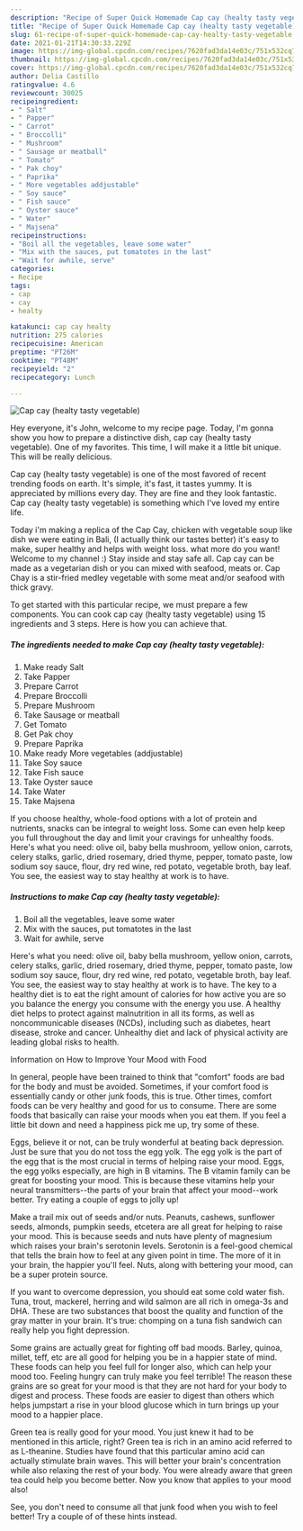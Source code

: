 ```yaml
---
description: "Recipe of Super Quick Homemade Cap cay (healty tasty vegetable)"
title: "Recipe of Super Quick Homemade Cap cay (healty tasty vegetable)"
slug: 61-recipe-of-super-quick-homemade-cap-cay-healty-tasty-vegetable
date: 2021-01-21T14:30:33.229Z
image: https://img-global.cpcdn.com/recipes/7620fad3da14e03c/751x532cq70/cap-cay-healty-tasty-vegetable-recipe-main-photo.jpg
thumbnail: https://img-global.cpcdn.com/recipes/7620fad3da14e03c/751x532cq70/cap-cay-healty-tasty-vegetable-recipe-main-photo.jpg
cover: https://img-global.cpcdn.com/recipes/7620fad3da14e03c/751x532cq70/cap-cay-healty-tasty-vegetable-recipe-main-photo.jpg
author: Delia Castillo
ratingvalue: 4.6
reviewcount: 30025
recipeingredient:
- " Salt"
- " Papper"
- " Carrot"
- " Broccolli"
- " Mushroom"
- " Sausage or meatball"
- " Tomato"
- " Pak choy"
- " Paprika"
- " More vegetables addjustable"
- " Soy sauce"
- " Fish sauce"
- " Oyster sauce"
- " Water"
- " Majsena"
recipeinstructions:
- "Boil all the vegetables, leave some water"
- "Mix with the sauces, put tomatotes in the last"
- "Wait for awhile, serve"
categories:
- Recipe
tags:
- cap
- cay
- healty

katakunci: cap cay healty 
nutrition: 275 calories
recipecuisine: American
preptime: "PT26M"
cooktime: "PT48M"
recipeyield: "2"
recipecategory: Lunch

---
```



![Cap cay (healty tasty vegetable)](https://img-global.cpcdn.com/recipes/7620fad3da14e03c/751x532cq70/cap-cay-healty-tasty-vegetable-recipe-main-photo.jpg)

Hey everyone, it's John, welcome to my recipe page. Today, I'm gonna show you how to prepare a distinctive dish, cap cay (healty tasty vegetable). One of my favorites. This time, I will make it a little bit unique. This will be really delicious.

Cap cay (healty tasty vegetable) is one of the most favored of recent trending foods on earth. It's simple, it's fast, it tastes yummy. It is appreciated by millions every day. They are fine and they look fantastic. Cap cay (healty tasty vegetable) is something which I've loved my entire life.

Today i&#39;m making a replica of the Cap Cay, chicken with vegetable soup like dish we were eating in Bali, (I actually think our tastes better) it&#39;s easy to make, super healthy and helps with weight loss. what more do you want! Welcome to my channel :) Stay inside and stay safe all. Cap cay can be made as a vegetarian dish or you can mixed with seafood, meats or. Cap Chay is a stir-fried medley vegetable with some meat and/or seafood with thick gravy.


To get started with this particular recipe, we must prepare a few components. You can cook cap cay (healty tasty vegetable) using 15 ingredients and 3 steps. Here is how you can achieve that.

<!--inarticleads1-->

##### The ingredients needed to make Cap cay (healty tasty vegetable):

1. Make ready  Salt
1. Take  Papper
1. Prepare  Carrot
1. Prepare  Broccolli
1. Prepare  Mushroom
1. Take  Sausage or meatball
1. Get  Tomato
1. Get  Pak choy
1. Prepare  Paprika
1. Make ready  More vegetables (addjustable)
1. Take  Soy sauce
1. Take  Fish sauce
1. Take  Oyster sauce
1. Take  Water
1. Take  Majsena


If you choose healthy, whole-food options with a lot of protein and nutrients, snacks can be integral to weight loss. Some can even help keep you full throughout the day and limit your cravings for unhealthy foods. Here&#39;s what you need: olive oil, baby bella mushroom, yellow onion, carrots, celery stalks, garlic, dried rosemary, dried thyme, pepper, tomato paste, low sodium soy sauce, flour, dry red wine, red potato, vegetable broth, bay leaf. You see, the easiest way to stay healthy at work is to have. 

<!--inarticleads2-->

##### Instructions to make Cap cay (healty tasty vegetable):

1. Boil all the vegetables, leave some water
1. Mix with the sauces, put tomatotes in the last
1. Wait for awhile, serve


Here&#39;s what you need: olive oil, baby bella mushroom, yellow onion, carrots, celery stalks, garlic, dried rosemary, dried thyme, pepper, tomato paste, low sodium soy sauce, flour, dry red wine, red potato, vegetable broth, bay leaf. You see, the easiest way to stay healthy at work is to have. The key to a healthy diet is to eat the right amount of calories for how active you are so you balance the energy you consume with the energy you use. A healthy diet helps to protect against malnutrition in all its forms, as well as noncommunicable diseases (NCDs), including such as diabetes, heart disease, stroke and cancer. Unhealthy diet and lack of physical activity are leading global risks to health. 

Information on How to Improve Your Mood with Food


In general, people have been trained to think that "comfort" foods are bad for the body and must be avoided. Sometimes, if your comfort food is essentially candy or other junk foods, this is true. Other times, comfort foods can be very healthy and good for us to consume. There are some foods that basically can raise your moods when you eat them. If you feel a little bit down and need a happiness pick me up, try some of these.

Eggs, believe it or not, can be truly wonderful at beating back depression. Just be sure that you do not toss the egg yolk. The egg yolk is the part of the egg that is the most crucial in terms of helping raise your mood. Eggs, the egg yolks especially, are high in B vitamins. The B vitamin family can be great for boosting your mood. This is because these vitamins help your neural transmitters--the parts of your brain that affect your mood--work better. Try eating a couple of eggs to jolly up!

Make a trail mix out of seeds and/or nuts. Peanuts, cashews, sunflower seeds, almonds, pumpkin seeds, etcetera are all great for helping to raise your mood. This is because seeds and nuts have plenty of magnesium which raises your brain's serotonin levels. Serotonin is a feel-good chemical that tells the brain how to feel at any given point in time. The more of it in your brain, the happier you'll feel. Nuts, along with bettering your mood, can be a super protein source.

If you want to overcome depression, you should eat some cold water fish. Tuna, trout, mackerel, herring and wild salmon are all rich in omega-3s and DHA. These are two substances that boost the quality and function of the gray matter in your brain. It's true: chomping on a tuna fish sandwich can really help you fight depression. 

Some grains are actually great for fighting off bad moods. Barley, quinoa, millet, teff, etc are all good for helping you be in a happier state of mind. These foods can help you feel full for longer also, which can help your mood too. Feeling hungry can truly make you feel terrible! The reason these grains are so great for your mood is that they are not hard for your body to digest and process. These foods are easier to digest than others which helps jumpstart a rise in your blood glucose which in turn brings up your mood to a happier place.

Green tea is really good for your mood. You just knew it had to be mentioned in this article, right? Green tea is rich in an amino acid referred to as L-theanine. Studies have found that this particular amino acid can actually stimulate brain waves. This will better your brain's concentration while also relaxing the rest of your body. You were already aware that green tea could help you become better. Now you know that applies to your mood also!

See, you don't need to consume all that junk food when you wish to feel better! Try  a  couple of  of  these  hints  instead.

